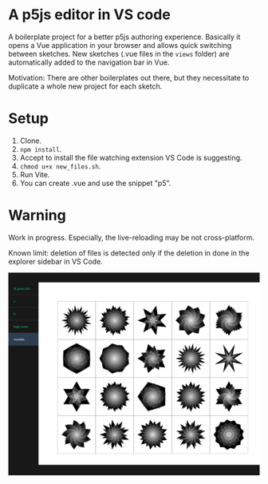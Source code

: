 # A p5js editor in VS code

A boilerplate project for a better p5js authoring experience. Basically it opens a Vue application in your browser and allows quick switching between sketches. New sketches (.vue files in the `views` folder) are automatically added to the navigation bar in Vue.

Motivation: There are other boilerplates out there, but they necessitate to duplicate a whole new project for each sketch.


# Setup
1. Clone.
2. `npm install`.
3. Accept to install the file watching extension VS Code is suggesting.
4. `chmod u+x new_files.sh`.
5. Run Vite.
6. You can create .vue and use the snippet "p5".

# Warning

Work in progress. Especially, the live-reloading may be not cross-platform.

Known limit: deletion of files is detected only if the deletion in done in the explorer sidebar in VS Code.

![](screenshot.png)
